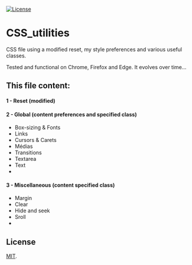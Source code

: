 [![License](https://img.shields.io/badge/License-MIT-blue.svg)](https://github.com/StephaneJDeschamps/CSS_utilities/blob/master/LICENSE)

# CSS_utilities
CSS file using a modified reset, my style preferences and various useful classes.

Tested and functional on Chrome, Firefox and Edge. It evolves over time...

## This file content:

#### 1 - Reset (modified)

#### 2 - Global (content preferences and specified class)
 - Box-sizing & Fonts
 - Links
 - Cursors & Carets
 - Médias
 - Transitions
 - Textarea
 - Text
 - 
#### 3 - Miscellaneous (content specified class)
 - Margin
 - Clear
 - Hide and seek
 - Sroll
 - 

## License

[MIT](https://github.com/StephaneJDeschamps/CSS_utilities/blob/master/LICENSE).


